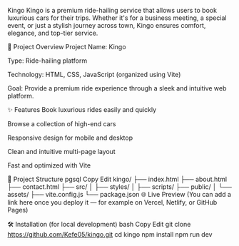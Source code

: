 Kingo
Kingo is a premium ride-hailing service that allows users to book luxurious cars for their trips. Whether it's for a business meeting, a special event, or just a stylish journey across town, Kingo ensures comfort, elegance, and top-tier service.

🚀 Project Overview
Project Name: Kingo

Type: Ride-hailing platform

Technology: HTML, CSS, JavaScript (organized using Vite)

Goal: Provide a premium ride experience through a sleek and intuitive web platform.

✨ Features
Book luxurious rides easily and quickly

Browse a collection of high-end cars

Responsive design for mobile and desktop

Clean and intuitive multi-page layout

Fast and optimized with Vite

📂 Project Structure
pgsql
Copy
Edit
kingo/
├── index.html
├── about.html
├── contact.html
├── src/
│   ├── styles/
│   ├── scripts/
├── public/
│   └── assets/
├── vite.config.js
└── package.json
🌐 Live Preview
(You can add a link here once you deploy it — for example on Vercel, Netlify, or GitHub Pages)

🛠️ Installation (for local development)
bash
Copy
Edit
git clone https://github.com/Kefe05/kingo.git
cd kingo
npm install
npm run dev
